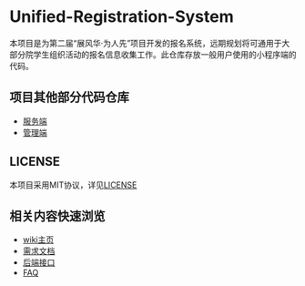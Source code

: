 # Unified-Registration-System

本项目是为第二届“展风华·为人先”项目开发的报名系统，远期规划将可通用于大部分院学生组织活动的报名信息收集工作。此仓库存放一般用户使用的小程序端的代码。

## 项目其他部分代码仓库

- [服务端](https://github.com/NJUST-CSA-Develop-Group/URS-Server)
- [管理端](https://github.com/NJUST-CSA-Develop-Group/URS-admin)

## LICENSE

本项目采用MIT协议，详见[LICENSE](LICENSE)

## 相关内容快速浏览

- [wiki主页](https://github.com/TuringCup-11th/Unified-Registration-System/wiki)
- [需求文档](https://github.com/TuringCup-11th/Unified-Registration-System/wiki/%E9%9C%80%E6%B1%82%E8%AF%B4%E6%98%8E)
- [后端接口](https://github.com/TuringCup-11th/Unified-Registration-System/wiki#%E5%8F%AF%E4%BE%9B%E4%BD%BF%E7%94%A8%E7%9A%84%E5%90%8E%E7%AB%AF%E6%8E%A5%E5%8F%A3)
- [FAQ](https://github.com/TuringCup-11th/Unified-Registration-System/wiki/FAQ)
